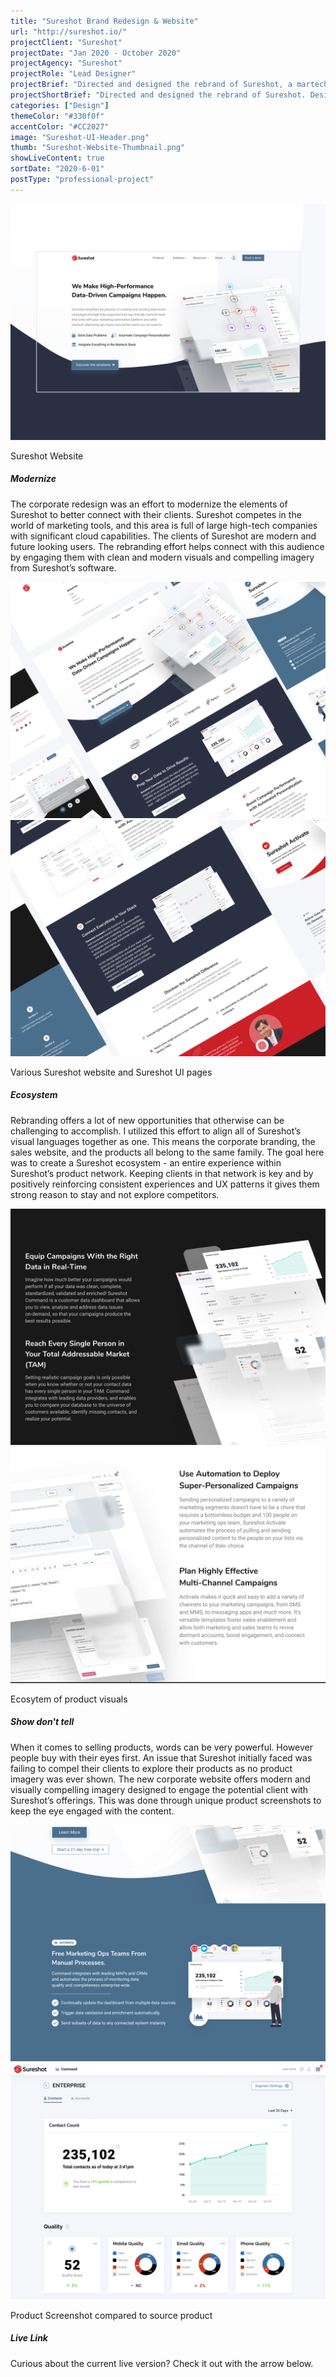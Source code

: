 ```yaml
---
title: "Sureshot Brand Redesign & Website"
url: "http://sureshot.io/"
projectClient: "Sureshot"
projectDate: "Jan 2020 - October 2020"
projectAgency: "Sureshot"
projectRole: "Lead Designer"
projectBrief: "Directed and designed the rebrand of Sureshot, a martech software company. This effort was a self-initiative designed to modernize the branding of the company to better connect with it’s elevated clients and compete with other high-tier martech companies. I created various branding documents and assets to be used throughout their updated applications(another effort I managed). Finally updated the corporate website with a design showing off the new branding and new software options available to clients in a more visual manner designed to increase sales."
projectShortBrief: "Directed and designed the rebrand of Sureshot. Designed and created the new corporate website."
categories: ["Design"]
themeColor: "#330f0f"
accentColor: "#CC2027"
image: "Sureshot-UI-Header.png"
thumb: "Sureshot-Website-Thumbnail.png"
showLiveContent: true
sortDate: "2020-6-01"
postType: "professional-project"
---
```

<div class="photo-container">
<img src="Sureshot-Website-Dribbble.png" />
</div>
<p class="photo-grid-subtitle">Sureshot Website</p>

##### Modernize
The corporate redesign was an effort to modernize the elements of Sureshot to better connect with their clients. Sureshot competes in the world of marketing tools, and this area is full of large high-tech companies with significant cloud capabilities. The clients of Sureshot are modern and future looking users. The rebranding effort helps connect with this audience by engaging them with clean and modern visuals and compelling imagery from Sureshot’s software.

<div class="photo-grid-container">
<div class="photo-grid">
<img src="Sureshot-Website-2-Dribbble.png" />
<img src="Sureshot-Website-7-Dribbble.png"/></div>
</div>
<p class="photo-grid-subtitle">Various Sureshot website and Sureshot UI pages</p>

##### Ecosystem
Rebranding offers a lot of new opportunities that otherwise can be challenging to accomplish. I utilized this effort to align all of Sureshot’s visual languages together as one. This means the corporate branding, the sales website, and the products all belong to the same family. The goal here was to create a Sureshot ecosystem - an entire experience within Sureshot’s product network. Keeping clients in that network is key and by positively reinforcing consistent experiences and UX patterns it gives them strong reason to stay and not explore competitors.

<div class="photo-grid-container">
<div class="photo-grid">
<img src="Sureshot-Website-5-Dribbble.png" />
<img src="Sureshot-Website-6-Dribbble.png"/></div>
</div>
<p class="photo-grid-subtitle">Ecosytem of product visuals</p>

##### Show don't tell
When it comes to selling products, words can be very powerful. However people buy with their eyes first. An issue that Sureshot initially faced was failing to compel their clients to explore their products as no product imagery was ever shown. The new corporate website offers modern and visually compelling imagery designed to engage the potential client with Sureshot’s offerings. This was done through unique product screenshots to keep the eye engaged with the content.

<div class="photo-grid-container">
<div class="photo-grid">
<img src="Sureshot-Website-3-Dribbble.png" />
<img src="Sureshot-Website-4-Dribbble.png"/></div>
</div>
</div>
<p class="photo-grid-subtitle">Product Screenshot compared to source product</p>

##### Live Link

Curious about the current live version? Check it out with the arrow below.